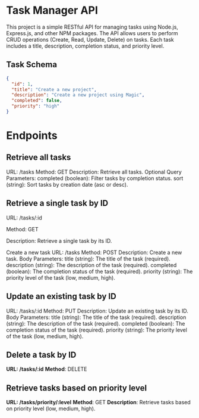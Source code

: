 # Task Manager API

This project is a simple RESTful API for managing tasks using Node.js, Express.js, and other NPM packages. The API allows users to perform CRUD operations (Create, Read, Update, Delete) on tasks. Each task includes a title, description, completion status, and priority level.

## Task Schema

```json
{
  "id": 1,
  "title": "Create a new project",
  "description": "Create a new project using Magic",
  "completed": false,
  "priority": "high"
}

```

# Endpoints
## Retrieve all tasks
URL: /tasks
Method: GET
Description: Retrieve all tasks.
Optional Query Parameters:
completed (boolean): Filter tasks by completion status.
sort (string): Sort tasks by creation date (asc or desc).


## Retrieve a single task by ID

URL: /tasks/:id

Method: GET

Description: Retrieve a single task by its ID.

Create a new task
URL: /tasks
Method: POST
Description: Create a new task.
Body Parameters:
title (string): The title of the task (required).
description (string): The description of the task (required).
completed (boolean): The completion status of the task (required).
priority (string): The priority level of the task (low, medium, high).


## Update an existing task by ID

URL: /tasks/:id
Method: PUT
Description: Update an existing task by its ID.
Body Parameters:
title (string): The title of the task (required).
description (string): The description of the task (required).
completed (boolean): The completion status of the task (required).
priority (string): The priority level of the task (low, medium, high).


## Delete a task by ID

**URL: /tasks/:id**
**Method**: DELETE

## Retrieve tasks based on priority level
**URL: /tasks/priority/:level**
**Method**: GET
**Description**: Retrieve tasks based on priority level (low, medium, high).
